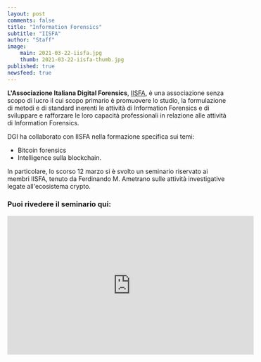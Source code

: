 ```yaml
---
layout: post
comments: false
title: "Information Forensics"
subtitle: "IISFA" 
author: "Staff"
image:
    main: 2021-03-22-iisfa.jpg
    thumb: 2021-03-22-iisfa-thumb.jpg
published: true
newsfeed: true
---
```


**L'Associazione Italiana Digital Forensics**, [IISFA](https://www.iisfa.it/), è una associazione senza scopo di lucro il cui scopo primario è promuovere lo studio, la formulazione di metodi e di standard inerenti le attività di Information Forensics e di sviluppare e rafforzare le loro capacità professionali in relazione alle attività di Information Forensics.

DGI ha collaborato con IISFA nella formazione specifica sui temi:

- Bitcoin forensics
- Intelligence sulla blockchain.

In particolare, lo scorso 12 marzo si è svolto un seminario riservato ai membri IISFA, tenuto da Ferdinando M. Ametrano sulle attività investigative legate all'ecosistema crypto.

### Puoi rivedere il seminario qui:

<div class='embed-container'>
    <iframe width="560" height="315" 
    src="https://www.youtube.com/embed/kl5l1Tl_TUw" 
    frameborder="0" allow="accelerometer; autoplay; clipboard-write; encrypted-media; gyroscope; picture-in-picture" 
    allowfullscreen>
    </iframe>
</div>